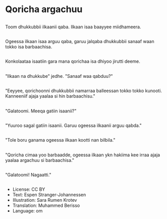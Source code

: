 # Qoricha argachuu

##
Toom dhukkubbii ilkaanii qaba. Ilkaan isaa baayyee miidhameera.

##
Ogeessa ilkaan isaa arguu qaba, garuu jalqaba dhukkubbii sanaaf waan tokko isa barbaachisa.

##
Konkolaataa isaatiin gara mana qorichaa isa dhiyoo jirutti deeme.

##
"Ilkaan na dhukkube" jedhe. "Sanaaf waa qabduu?"

##
"Eeyyee, qorichoonni dhukkubbii namarraa balleessan tokko tokko kunooti. Kanneeniif ajaja yaalaa si hin barbaachisu."

##
"Galatoomi. Meeqa gatiin isaanii?"

##
"Yuuroo sagal gatiin isaanii. Garuu ogeessa ilkaanii arguu qabda."

##
"Tole boru ganama ogeessa ilkaan kootti nan bilbila."

##
"Qoricha cimaa yoo barbaadde, ogeessa ilkaan ykn hakiima kee irraa ajaja yaalaa argachuu si barbaachisa."

##
"Galatoomi! Nagaatti."

##
* License: CC BY
* Text: Espen Stranger-Johannessen
* Illustration: Sara Rumen Krotev
* Translation: Muhammed Berisso
* Language: om
